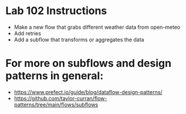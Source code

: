 # Lab 102 Instructions
- Make a new flow that grabs different weather data from open-meteo
- Add retries
- Add a subflow that transforms or aggregates the data

# For more on subflows and design patterns in general:
- https://www.prefect.io/guide/blog/dataflow-design-patterns/
- https://github.com/taylor-curran/flow-patterns/tree/main/flows/subflows